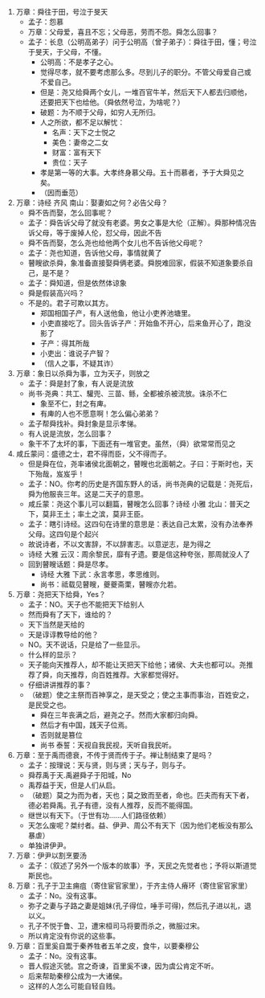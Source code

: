 1. 万章：舜往于田，号泣于旻天
    * 孟子：怨慕
    * 万章：父母爱，喜且不忘；父母恶，劳而不怨。舜怎么回事？
    * 孟子：长息（公明高弟子）问于公明高（曾子弟子）：舜往于田，懂；号泣于旻天，于父母，不懂。
        * 公明高：不是孝子之心。
        * 觉得尽孝，就不要考虑那么多。尽到儿子的职分。不管父母爱自己或不爱自己。
        * 但是：尧又给舜两个女儿，一堆百官牛羊，然后天下人都去归顺他，还要把天下也给他。（舜依然号泣，为啥呢？）
        * 破题：为不顺于父母，如穷人无所归。
        * 人之所欲，都不足以解忧：
            * 名声：天下之士悦之
            * 美色：妻帝之二女
            * 财富：富有天下
            * 贵位：天子
        * 孝是第一等的大事。大孝终身慕父母。五十而慕者，予于大舜见之矣。
        * （因而垂范）
2. 万章：诗经 齐风 南山：娶妻如之何？必告父母？
    * 舜不告而娶，怎么回事呢？
    * 孟子：舜告诉父母了就没有老婆。男女之事是大伦（正解）。舜那种情况告诉父母，等于废掉人伦，怼父母，因此不告
    * 舜不告而娶，怎么尧也给他两个女儿也不告诉他父母呢？
    * 孟子：尧也知道，告诉他父母，事情就黄了
    * 瞽瞍欲杀舜，象准备直接娶舜俩老婆。舜脱难回家，假装不知道象要杀自己，是不是？
    * 孟子：舜知道，但是依然体谅象
    * 舜是假装高兴吗？
    * 不是的。君子可欺以其方。
        * 郑国相国子产，有人送他鱼，他让小吏养池塘里。
        * 小吏直接吃了。回头告诉子产：开始鱼不开心，后来鱼开心了，跑没影了
        * 子产：得其所哉
        * 小吏出：谁说子产智？
        * （信人之事，不疑其诈）
3. 万章：象日以杀舜为事，立为天子，则放之
    * 孟子：舜是封了象，有人说是流放
    * 尚书·尧典：共工、驩兜、三苗、鲧，全都被杀被流放。诛杀不仁
        * 象至不仁，封之有庳。
        * 有庳的人也不愿意啊！怎么偏心弟弟？
    * 孟子帮舜找补。舜封象是显示孝悌。
    * 有人说是流放，怎么回事？
    * 象干不了太坏的事，下面还有一堆官吏。虽然，（舜）欲常常而见之
4. 咸丘蒙问：盛德之士，君不得而臣，父不得而子。
    * 但是舜在位，尧率诸侯北面朝之，瞽瞍也北面朝之。子曰：于斯时也，天下殆哉，岌岌乎！
    * 孟子：NO。你考的历史是齐国东野人的话，尚书尧典的记载是：尧死后，舜为他服丧三年。这是二天子的意思。
    * 咸丘蒙：尧这个事儿可以翻篇，瞽瞍怎么回事？诗经 小雅 北山：普天之下，莫非王土；率土之滨，莫非王臣。
    * 孟子：瞎引诗经。这四句在诗里的意思是：表达自己太累，没有办法奉养父母。这四句是个起兴
    * 故说诗者，不以文害辞，不以辞害志。以意逆志，是为得之
    * 诗经 大雅 云汉：周余黎民，靡有孑遗。要是信这种夸张，那周就没人了
    * 回到瞽瞍话题：舜是尽孝。
        * 诗经 大雅 下武：永言孝思，孝思维则。
        * 尚书：祗载见瞽瞍，夔夔斋栗，瞽瞍亦允若。
5. 万章：尧把天下给舜，Yes？
    * 孟子：NO。天子也不能把天下给别人
    * 然而舜有了天下，谁给的？
    * 天下当然是天给的
    * 天是谆谆教导给的他？
    * NO。天不说话，只是给了一些显示。
    * 什么样的显示？
    * 天子能向天推荐人，却不能让天把天下给他；诸侯、大夫也都可以。尧推荐了舜，向天推荐，向百姓推荐。大家都觉得好。
    * 仔细讲讲推荐的事？
    * （破题）使之主祭而百神享之，是天受之；使之主事而事治，百姓安之，是民受之也。
        * 舜在三年丧满之后，避尧之子。然而大家都归向舜。
        * 然后才有中国，践天子位焉。
        * 否则就是篡位
        * 尚书 泰誓：天视自我民视，天听自我民听。
6. 万章：至于禹而德衰，不传于贤而传于子。禅让制结束了是吗？
    * 孟子：按理说：天与贤，则与贤；天与子，则与子。
    * 舜荐禹于天.禹避舜子于阳城，No
    * 禹荐益于天，但是人们从启。
    * （破题）莫之为而为者，天也；莫之致而至者，命也。匹夫而有天下者，德必若舜禹。孔子有德，没有人推荐，反而不能得国。
    * 继世以有天下。（于世有功……人们路径依赖）
    * 天怎么废呢？桀纣者。益、伊尹、周公不有天下（因为他们老板没有那么暴虐）
    * 单独讲伊尹。
7. 万章：伊尹以割烹要汤
    * 孟子：（叙述了另外一个版本的故事）予，天民之先觉者也；予将以斯道觉斯民也。
8. 万章：孔子于卫主痈疽（寄住宦官家里），于齐主侍人瘠环（寄住宦官家里）
    * 孟子：No。没有这事。
    * 弥子之妻与子路之妻是姐妹(孔子得位，唾手可得)，然后孔子进以礼，退以义。
    * 孔子不悦于鲁、卫，遭宋桓司马将要而杀之，微服过宋。
    * 所以肯定没有你说的这些事。
9. 万章：百里奚自鬻于秦养牲者五羊之皮，食牛，以要秦穆公
    * 孟子：No。没有这事。
    * 晋人假途灭虢。宫之奇谏，百里奚不谏，因为虞公肯定不听。
    * 后来帮助秦穆公成为一大诸侯。
    * 这样的人怎么可能自轻自贱。